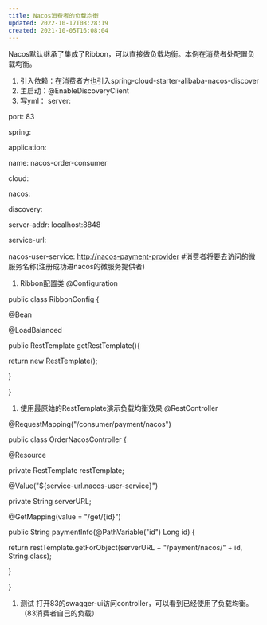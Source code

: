 ```yaml
---
title: Nacos消费者的负载均衡
updated: 2022-10-17T08:28:19
created: 2021-10-05T16:08:04
---
```


Nacos默认继承了集成了Ribbon，可以直接做负载均衡。本例在消费者处配置负载均衡。
1.  引入依赖：在消费者方也引入spring-cloud-starter-alibaba-nacos-discover
2.  主启动：@EnableDiscoveryClient
3.  写yml：
server:

port: 83

spring:

application:

name: nacos-order-consumer

cloud:

nacos:

discovery:

server-addr: localhost:8848

service-url:

nacos-user-service: <http://nacos-payment-provider> \#消费者将要去访问的微服务名称(注册成功进nacos的微服务提供者)
1.  Ribbon配置类
@Configuration

public class RibbonConfig {

@Bean

@LoadBalanced

public RestTemplate getRestTemplate(){

return new RestTemplate();

}

}
1.  使用最原始的RestTemplate演示负载均衡效果
@RestController

@RequestMapping("/consumer/payment/nacos")

public class OrderNacosController {

@Resource

private RestTemplate restTemplate;

@Value("\${service-url.nacos-user-service}")

private String serverURL;

@GetMapping(value = "/get/{id}")

public String paymentInfo(@PathVariable("id") Long id) {

return restTemplate.getForObject(serverURL + "/payment/nacos/" + id, String.class);

}

}
1.  测试
打开83的swagger-ui访问controller，可以看到已经使用了负载均衡。（83消费者自己的负载）
